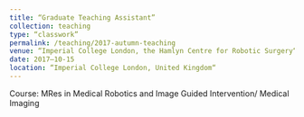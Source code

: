 ```yaml
---
title: “Graduate Teaching Assistant”
collection: teaching
type: “classwork”
permalink: /teaching/2017-autumn-teaching
venue: “Imperial College London, the Hamlyn Centre for Robotic Surgery“
date: 2017–10-15
location: “Imperial College London, United Kingdom“
---
```


Course: MRes in Medical Robotics and Image Guided Intervention/ Medical Imaging